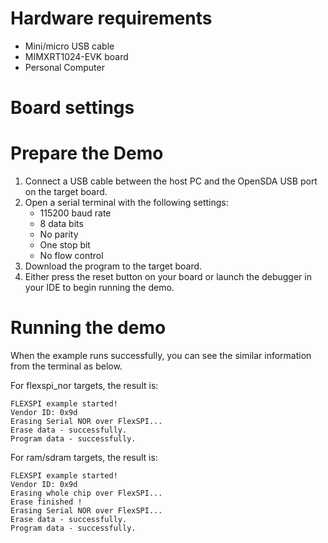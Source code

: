 Hardware requirements
=====================
- Mini/micro USB cable
- MIMXRT1024-EVK board
- Personal Computer

Board settings
============

Prepare the Demo
===============
1.  Connect a USB cable between the host PC and the OpenSDA USB port on the target board.
2.  Open a serial terminal with the following settings:
    - 115200 baud rate
    - 8 data bits
    - No parity
    - One stop bit
    - No flow control
3.  Download the program to the target board.
4.  Either press the reset button on your board or launch the debugger in your IDE to begin running the demo.

Running the demo
===============
When the example runs successfully, you can see the similar information from the terminal as below.

For flexspi_nor targets, the result is:
~~~~~~~~~~~~~~~~~~~~~~~~~~~~
FLEXSPI example started!
Vendor ID: 0x9d
Erasing Serial NOR over FlexSPI...
Erase data - successfully.
Program data - successfully.

~~~~~~~~~~~~~~~~~~~~~~~~~~~~


For ram/sdram targets, the result is:
~~~~~~~~~~~~~~~~~~~~~~~~~~~~
FLEXSPI example started!
Vendor ID: 0x9d
Erasing whole chip over FlexSPI...
Erase finished !
Erasing Serial NOR over FlexSPI...
Erase data - successfully.
Program data - successfully.

~~~~~~~~~~~~~~~~~~~~~~~~~~~~

